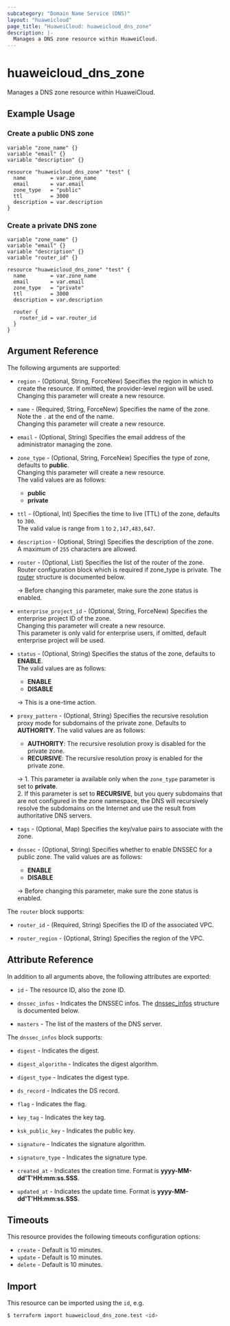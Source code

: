 ```yaml
---
subcategory: "Domain Name Service (DNS)"
layout: "huaweicloud"
page_title: "HuaweiCloud: huaweicloud_dns_zone"
description: |-
  Manages a DNS zone resource within HuaweiCloud.
---
```


# huaweicloud_dns_zone

Manages a DNS zone resource within HuaweiCloud.

## Example Usage

### Create a public DNS zone

```hcl
variable "zone_name" {}
variable "email" {}
variable "description" {}

resource "huaweicloud_dns_zone" "test" {
  name        = var.zone_name
  email       = var.email
  zone_type   = "public"
  ttl         = 3000
  description = var.description
}
```

### Create a private DNS zone

```hcl
variable "zone_name" {}
variable "email" {}
variable "description" {}
variable "router_id" {}

resource "huaweicloud_dns_zone" "test" {
  name        = var.zone_name
  email       = var.email
  zone_type   = "private"
  ttl         = 3000
  description = var.description

  router {
    router_id = var.router_id
  }
}
```

## Argument Reference

The following arguments are supported:

* `region` - (Optional, String, ForceNew) Specifies the region in which to create the resource.
  If omitted, the provider-level region will be used. Changing this parameter will create a new resource.

* `name` - (Required, String, ForceNew) Specifies the name of the zone. Note the `.` at the end of the name.  
  Changing this parameter will create a new resource.

* `email` - (Optional, String) Specifies the email address of the administrator managing the zone.

* `zone_type` - (Optional, String, ForceNew) Specifies the type of zone, defaults to **public**.  
  Changing this parameter will create a new resource.  
  The valid values are as follows:
  + **public**
  + **private**

* `ttl` - (Optional, Int) Specifies the time to live (TTL) of the zone, defaults to `300`.  
  The valid value is range from `1` to `2,147,483,647`.
  
* `description` - (Optional, String) Specifies the description of the zone.  
  A maximum of `255` characters are allowed.

* `router` - (Optional, List) Specifies the list of the router of the zone.
Router configuration block which is required if zone_type is private.
  The [router](#zone_router) structure is documented below.

  -> Before changing this parameter, make sure the zone status is enabled.

* `enterprise_project_id` - (Optional, String, ForceNew) Specifies the enterprise project ID of the zone.  
  Changing this parameter will create a new resource.  
  This parameter is only valid for enterprise users, if omitted, default enterprise project will be used.

* `status` - (Optional, String) Specifies the status of the zone, defaults to **ENABLE**.  
  The valid values are as follows:
  + **ENABLE**
  + **DISABLE**

  -> This is a one-time action.

* `proxy_pattern` - (Optional, String) Specifies the recursive resolution proxy mode for subdomains of the private zone.
  Defaults to **AUTHORITY**. The valid values are as follows:
  + **AUTHORITY**: The recursive resolution proxy is disabled for the private zone.
  + **RECURSIVE**: The recursive resolution proxy is enabled for the private zone.
  
  -> 1. This parameter ia available only when the `zone_type` parameter is set to **private**.
     <br>2. If this parameter is set to **RECURSIVE**, but you query subdomains that are not configured in the zone namespace,
     the DNS will recursively resolve the subdomains on the Internet and use the result from authoritative DNS servers.

* `tags` - (Optional, Map) Specifies the key/value pairs to associate with the zone.

* `dnssec` - (Optional, String) Specifies whether to enable DNSSEC for a public zone.
  The valid values are as follows:
  + **ENABLE**
  + **DISABLE**

  -> Before changing this parameter, make sure the zone status is enabled.

<a name="zone_router"></a>
The `router` block supports:

* `router_id` - (Required, String) Specifies the ID of the associated VPC.

* `router_region` - (Optional, String) Specifies the region of the VPC.

## Attribute Reference

In addition to all arguments above, the following attributes are exported:

* `id` -  The resource ID, also the zone ID.

* `dnssec_infos` - Indicates the DNSSEC infos.
  The [dnssec_infos](#attrblock--dnssec_infos) structure is documented below.

* `masters` - The list of the masters of the DNS server.

<a name="attrblock--dnssec_infos"></a>
The `dnssec_infos` block supports:

* `digest` - Indicates the digest.

* `digest_algorithm` - Indicates the digest algorithm.

* `digest_type` - Indicates the digest type.

* `ds_record` - Indicates the DS record.

* `flag` - Indicates the flag.

* `key_tag` - Indicates the key tag.

* `ksk_public_key` - Indicates the public key.

* `signature` - Indicates the signature algorithm.

* `signature_type` - Indicates the signature type.

* `created_at` - Indicates the creation time. Format is **yyyy-MM-dd'T'HH:mm:ss.SSS**.

* `updated_at` - Indicates the update time. Format is **yyyy-MM-dd'T'HH:mm:ss.SSS**.

## Timeouts

This resource provides the following timeouts configuration options:

* `create` - Default is 10 minutes.
* `update` - Default is 10 minutes.
* `delete` - Default is 10 minutes.

## Import

This resource can be imported using the `id`, e.g.

```bash
$ terraform import huaweicloud_dns_zone.test <id>
```
